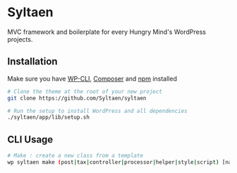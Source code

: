# Syltaen

MVC framework and boilerplate for every Hungry Mind's WordPress projects.

## Installation

Make sure you have [WP-CLI](http://wp-cli.org/), [Composer](https://getcomposer.org/) and [npm](https://nodejs.org/) installed


```bash
# Clone the theme at the root of your new project
git clone https://github.com/Syltaen/syltaen

# Run the setup to install WordPress and all dependencies
./syltaen/app/lib/setup.sh
```


## CLI Usage
```bash
# Make : create a new class from a template
wp syltaen make (post|tax|controller|processor|helper|style|script) [name]
```